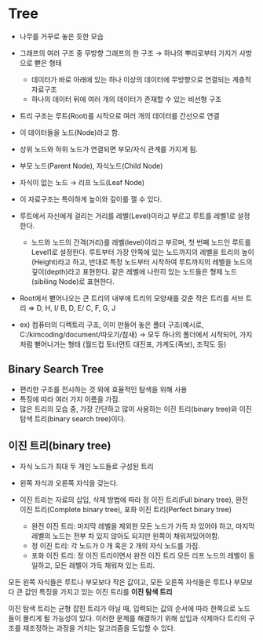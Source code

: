 # Tree

- 나무를 거꾸로 놓은 듯한 모습
- 그래프의 여러 구조 중 무방향 그래프의 한 구조 → 하나의 뿌리로부터 가지가 사방으로 뻗은 형태
    - 데이터가 바로 아래에 있는 하나 이상의 데이터에 무방향으로 연결되는 계층적 자료구조
    - 하나의 데이터 뒤에 여러 개의 데이터가 존재할 수 있는 비선형 구조

- 트리 구조는 루트(Root)를 시작으로 여러 개의 데이터를 간선으로 연결
- 이 데이터들을 노드(Node)라고 함.
- 상위 노드와 하위 노드가 연결되면 부모/자식 관계를 가지게 됨.
- 부모 노드(Parent Node), 자식노드(Child Node)
- 자식이 없는 노드 → 리프 노드(Leaf Node)

- 이 자료구조는 특이하게 높이와 깊이를 잴 수 있다.
- 루트에서 자신에게 걸리는 거리를 레벨(Level)이라고 부르고 루트를 레벨1로 설정한다.
    - 노드와 노드의 간격(거리)를 레벨(level)이라고 부르며, 첫 번째 노드인 루트를 Level1로 설정한다. 루트부터 가장 안쪽에 있는 노드까지의 레벨을 트리의 높이(Height)라고 하고, 반대로 특정 노드부터 시작하여 루트까지의 레벨을 노드의 깊이(depth)라고 표현한다. 같은 레벨에 나란히 있는 노드들은 형제 노드(sibiling Node)로 표현한다.
- Root에서 뻗어나오는 큰 트리의 내부에 트리의 모양새를 갖춘 작은 트리를 서브 트리 ⇒ D, H, I/ B, D, E/ C, F, G, J
- ex) 컴퓨터의 디렉토리 구조, 이미 만들어 놓은 폴더 구조(예시로, C:/kimcoding/document/따오기/참새)
→ 모두 하나의 폴더에서 시작되어, 가지처럼 뻗어나가는 형태 (월드컵 토너먼트 대진표, 가계도(족보), 조직도 등)

## Binary Search Tree

- 편리한 구조를 전시하는 것 외에 효율적인 탐색을 위해 사용
- 특징에 따라 여러 가지 이름을 가짐.
- 많은 트리의 모습 중, 가장 간단하고 많이 사용하는 이진 트리(binary tree)와 이진 탐색 트리(binary search tree)이다.

## 이진 트리(binary tree)

- 자식 노드가 최대 두 개인 노드들로 구성된 트리
- 왼쪽 자식과 오른쪽 자식을 갖는다.

- 이진 트리는 자료의 삽입, 삭제 방법에 따라 정 이진 트리(Full binary tree), 완전 이진 트리(Complete binary tree), 포화 이진 트리(Perfect binary tree)
    - 완전 이진 트리: 마지막 레벨을 제외한 모든 노드가 가득 차 있어야 하고, 마지막 레벨의 노드는 전부 차 있지 않아도 되지만 왼쪽이 채워져있어야함.
    - 정 이진 트리: 각 노드가 0 개 혹은 2 개의 자식 노드를 가짐.
    - 포화 이진 트리: 정 이진 트리이면서 완전 이진 트리
    모든 리프 노드의 레벨이 동일하고, 모든 레벨이 가득 채워져 있는 트리.

모든 왼쪽 자식들은 루트나 부모보다 작은 값이고, 모든 오른쪽 자식들은 루트나 부모보다 큰 값인 특징을 가지고 있는 이진 트리를 **이진 탐색 트리**

이진 탐색 트리는 균형 잡힌 트리가 아닐 때, 입력되는 값의 순서에 따라 한쪽으로 노드들이 몰리게 될 가능성이 있다. 이러한 문제를 해결하기 위해 삽입과 삭제마다 트리의 구조를 재조정하는 과정을 거치는 알고리즘을 도입할 수 있다.